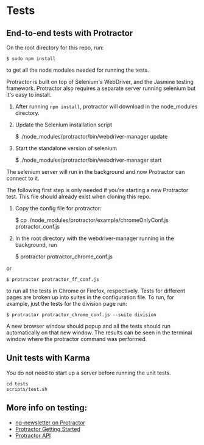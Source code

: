 # Tests

## End-to-end tests with Protractor 

On the root directory for this repo, run:
  
    $ sudo npm install

to get all the node modules needed for running the tests.

Protractor is built on top of Selenium's WebDriver, and the Jasmine testing framework.  Protractor also requires a separate server running selenium but it's easy to install.

1. After running `npm install`, protractor will download in the node_modules directory.
2. Update the Selenium installation script 

    $ ./node_modules/protractor/bin/webdriver-manager update

3. Start the standalone version of selenium

    $ ./node_modules/protractor/bin/webdriver-manager start

The selenium server will run in the background and now Protractor can connect to it.

The following first step is only needed if you're starting a new Protractor test. This file should already exist when cloning this repo.

1. Copy the config file for protractor:

    $ cp ./node_modules/protractor/example/chromeOnlyConf.js protractor_conf.js

2. In the root directory with the webdriver-manager running in the background, run

    $ protractor protractor_chrome_conf.js

or

    $ protractor protractor_ff_conf.js

to run all the tests in Chrome or Firefox, respectively. Tests for different pages are broken up into suites in the configuration file.  To run, for example, just the tests for the division page run:

    $ protractor protractor_chrome_conf.js --suite division

A new browser window should popup and all the tests should run automatically on that new window. The results can be seen in the terminal window where the protractor command was performed.

## Unit tests with Karma

You do not need to start up a server before running the unit tests.

    cd tests
    scripts/test.sh


## More info on testing:

* [ng-newsletter on Protractor](http://www.ng-newsletter.com/posts/practical-protractor.html)
* [Protractor Getting Started](https://github.com/angular/protractor/blob/master/docs/getting-started.md)
* [Protractor API](http://angular.github.io/protractor/#/api)
